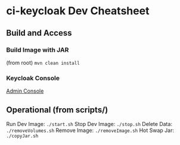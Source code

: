 # ci-keycloak Dev Cheatsheet

## Build and Access
### Build Image with JAR
(from root) `mvn clean install`

### Keycloak Console
[Admin Console](http://localhost:8080/auth/)

## Operational (from scripts/)
Run Dev Image: 	`./start.sh`
Stop Dev Image:	`./stop.sh`
Delete Data: 	`./removeVolumes.sh`
Remove Image:	`./removeImage.sh`
Hot Swap Jar:	`./copyJar.sh`
